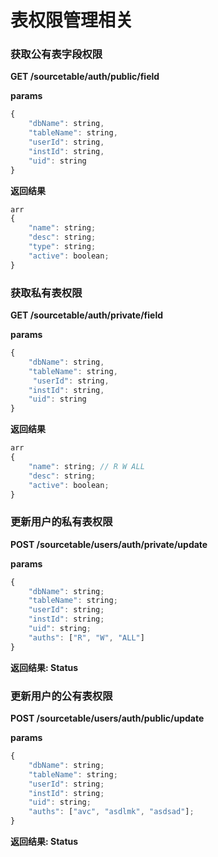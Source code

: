 # 表权限管理相关

### 获取公有表字段权限

**GET  /sourcetable/auth/public/field**

**params**

```javascript
{
    "dbName": string,
    "tableName": string,
    "userId": string,
    "instId": string,
    "uid": string
}
```

**返回结果**

```javascript
arr
{
    "name": string;
    "desc": string;
    "type": string;
    "active": boolean;
}
```



### 获取私有表权限

**GET  /sourcetable/auth/private/field**

**params**

```javascript
{
    "dbName": string,
    "tableName": string,
     "userId": string,
    "instId": string,
    "uid": string
}
```

**返回结果**

```javascript
arr
{
    "name": string; // R W ALL
    "desc": string;
    "active": boolean;
}
```



### 更新用户的私有表权限

**POST /sourcetable/users/auth/private/update**

**params**

```javascript
{
    "dbName": string;
    "tableName": string;
    "userId": string;
    "instId": string;
    "uid": string;
    "auths": ["R", "W", "ALL"]
}
```

**返回结果: Status**

### 更新用户的公有表权限

**POST /sourcetable/users/auth/public/update**

**params**

```javascript
{
    "dbName": string;
    "tableName": string;
    "userId": string;
    "instId": string;
    "uid": string;
    "auths": ["avc", "asdlmk", "asdsad"];
}
```

**返回结果: Status**